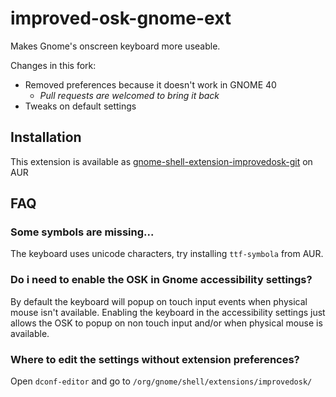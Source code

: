 # improved-osk-gnome-ext

Makes Gnome's onscreen keyboard more useable.

Changes in this fork:
- Removed preferences because it doesn't work in GNOME 40
    - *Pull requests are welcomed to bring it back*
- Tweaks on default settings

## Installation

This extension is available as [gnome-shell-extension-improvedosk-git](https://aur.archlinux.org/packages/gnome-shell-extension-improvedosk-git/) on AUR

## FAQ

### Some symbols are missing...
The keyboard uses unicode characters, try installing `ttf-symbola` from AUR.

### Do i need to enable the OSK in Gnome accessibility settings?
By default the keyboard will popup on touch input events when physical mouse isn't available. Enabling the keyboard in the accessibility settings just allows the OSK to popup on non touch input and/or when physical mouse is available.

### Where to edit the settings without extension preferences?
Open `dconf-editor` and go to `/org/gnome/shell/extensions/improvedosk/`